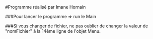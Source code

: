 #Programme réalisé par Imane Hornain

###Pour lancer le programme => run le Main

###Si vous changer de fichier, ne pas oublier de changer la valeur de "nomFichier" à la 14ème ligne de l'objet Menu.